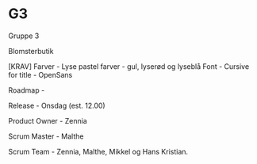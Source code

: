 # G3
Gruppe 3 


Blomsterbutik


[KRAV]
Farver - Lyse pastel farver - gul, lyserød og lyseblå
Font - Cursive for title - OpenSans

Roadmap - 


Release - 
Onsdag  (est. 12.00)


Product Owner - Zennia

Scrum Master - Malthe

Scrum Team - Zennia, Malthe, Mikkel og Hans Kristian.
